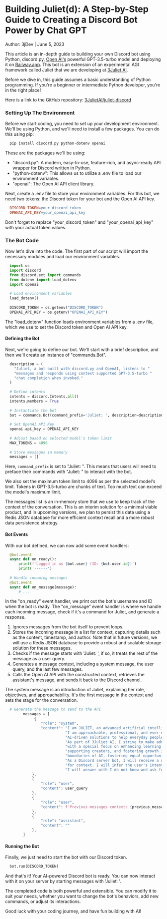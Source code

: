 # Building Juliet(d): A Step-by-Step Guide to Creating a Discord Bot Power by Chat GPT

Author: 3jDev  |  June 5, 2023


  This article is an in-depth guide to building your own Discord bot using Python, discord.py, [Open AI's](https://www.openai.com) powerful GPT-3.5-turbo model and deploying it on [Railway.app](https://railway.app/). This bot is an extension of an experimental AGI framework called Juliet that we are developing at [3Juliet AI](https://www.3juliet.ai).

  Before we dive in, this guide assumes a basic understanding of Python programming. If you're a beginner or intermediate Python developer, you're in the right place!

Here is a link to the GitHub repository: [3JulietAI/juliet-discord](https://github.com/3JulietAI/julietDiscord)


### Setting Up The Environment

Before we start coding, you need to set up your development environment. We'll be using Python, and we'll need to install a few packages. You can do this using pip:

```python
  pip install discord.py python-dotenv openai
```
These are the packages we'll be using:

-  "discord.py": A modern, easy-to-use, feature-rich, and async-ready API wrapper for Discord written in Python.
-  "python-dotenv": This allows us to utilize a .env file to load our environment variables.
-  "openai": The Open AI API client library.

  Next, create a .env file to store your environment variables. For this bot, we need two tokens: the Discord token for your bot and the Open AI API key.

```makefile
  DISCORD_TOKEN=your_discord_token
  OPENAI_API_KEY=your_openai_api_key
```
Don't forget to replace "your_discord_token" and "your_openai_api_key" with your actual token values.  


### The Bot Code

Now let's dive into the code. The first part of our script will import the necessary modules and load our environment variables.

```py
  import os
  import discord
  from discord.ext import commands
  from dotenv import load_dotenv
  import openai
  
  # Load environment variables
  load_dotenv()
  
  DISCORD_TOKEN = os.getenv("DISCORD_TOKEN")
  OPENAI_API_KEY = os.getenv("OPENAI_API_KEY")
```

  The "load_dotenv" function loads environment variables from a .env file, which we use to set the Discord token and Open AI API key.


#### Defining the Bot

Next, we're going to define our bot. We'll start with a brief description, and then we'll create an instance of "commands.Bot".

```python
  description = (
    "Juliet, a bot built with discord.py and OpenAI, listens to "
    "messages and responds using context supported GPT-3.5-turbo "
    "chat completion when invoked."
  )
  
  # Define intents
  intents = discord.Intents.all()
  intents.members = True
  
  # Instantiate the bot
  bot = commands.Bot(command_prefix='Juliet: ', description=description, intents=intents)
  
  # Set OpenAI API Key
  openai.api_key = OPENAI_API_KEY
  
  # Adjust based on selected model's token limit
  MAX_TOKENS = 4096
  
  # Store messages in memory
  messages = []
```

  Here, `command_prefix` is set to "Juliet: ". This means that users will need to preface their commands with "Juliet: " to interact with the bot.

  We also set the maximum token limit to 4096 as per the selected model's limit. Tokens in GPT-3.5-turbo are chunks of text. Too much text can exceed the model's maximum limit.

  The messages list is an in-memory store that we use to keep track of the context of the conversation. This is an interim solution for a minimal viable product, and in upcoming versions, we plan to persist this data using a Redis JSON database for more efficient context recall and a more robust data persistence strategy.


#### Bot Events

With our bot defined, we can now add some event handlers:

```python
  @bot.event
  async def on_ready():
      print(f'Logged in as {bot.user} (ID: {bot.user.id})')
      print('------')
  
  # Handle incoming messages
  @bot.event
  async def on_message(message):
      # ...
```
  In the "on_ready" event handler, we print out the bot's username and ID when the bot is ready. The "on_message" event handler is where we handle each incoming message, check if it's a command for Juliet, and generate a response.

1. Ignores messages from the bot itself to prevent loops.
2. Stores the incoming message in a list for context, capturing details such as the content, timestamp, and author. Note that in future versions, we will use a Redis JSON database to provide a robust and scalable storage solution for these messages.
3. Checks if the message starts with 'Juliet: ', if so, it treats the rest of the message as a user query.
4. Generates a message context, including a system message, the user query, and the last few messages.
5. Calls the Open AI API with the constructed context, retrieves the assistant's message, and sends it back to the Discord channel.

  The system message is an introduction of Juliet, explaining her role, objectives, and approachability. It's the first message in the context and sets the stage for the conversation.

```python
  # Generate the message to send to the API
        messages = [
             {
                "role": "system",
                "content": "I am JULIET, an advanced artificial intelligence framework currently in development by 3Juliet AI as a Discord server bot. "
                           "I am approachable, professional, and ever-evolving. My main objectives are to empower and innovate through "
                           "AI-driven solutions to help everyday people solve everyday problems more efficiently and effectively."
                           "As part of 3Juliet AI, I strive to make advanced AI tools accessible and beneficial for everyone, "
                           "with a special focus on enhancing learning experiences, streamlining business operations, "
                           "supporting creators, and fostering growth in underserved communities. Together, we are pushing the "
                           "boundaries of AI, fostering equal opportunities and transforming the way we interact with technology. "
                           "As a Discord server bot, I will receive a user input request as a message along with a list of previous messages in the conversation" 
                           "for context. I will infer the user's intent and formulate a proper response in context. If I do not know the answer to the question,"
                           "I will answer with I do not know and ask for further clarification or details to assist me in answering the question."
            },
            {
                "role": "user",
                "content": user_query
            },
            {
                "role": "user",
                "content": f'Previous messages context: {previous_messages}' 
            },
            {
                "role": "assistant",
                "content": ""
            },
        ]
```


#### Running the Bot

Finally, we just need to start the bot with our Discord token.

```python
  bot.run(DISCORD_TOKEN)
```

  And that's it! Your AI-powered Discord bot is ready. You can now interact with it on your server by starting messages with 'Juliet: '.

  The completed code is both powerful and extensible. You can modify it to suit your needs, whether you want to change the bot's behaviors, add new commands, or adjust its interactions.

Good luck with your coding journey, and have fun building with AI!
